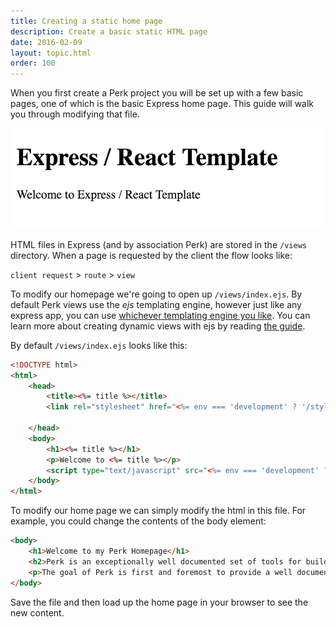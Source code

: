 ```yaml
---
title: Creating a static home page
description: Create a basic static HTML page
date: 2016-02-09
layout: topic.html
order: 100
---
```


When you first create a Perk project you will be set up with a few basic pages, one of which is the basic Express home page. This guide will walk you through modifying that file.

![Basic Express Homepage](/assets/images/guides/creating-a-static-home-page/basic-express.png)

HTML files in Express (and by association Perk) are stored in the `/views` directory. When a page is requested by the client the flow looks like:

`client request` > `route` > `view`

To modify our homepage we're going to open up `/views/index.ejs`. By default Perk views use the *ejs* templating engine, however just like any express app, you can use [whichever templating engine you like](http://expressjs.com/en/guide/using-template-engines.html). You can learn more about creating dynamic views with ejs by reading [the guide](/guides/creating-a-dynamic-view-with-ejs.html).

By default `/views/index.ejs` looks like this:

```html
<!DOCTYPE html>
<html>
	<head>
		<title><%= title %></title>
		<link rel="stylesheet" href="<%= env === 'development' ? '/styles/main.scss.css' : '/styles/main.scss.min.css?'+version %>" />

	</head>
	<body>
		<h1><%= title %></h1>
		<p>Welcome to <%= title %></p>
		<script type="text/javascript" src="<%= env === 'development' ? '/scripts/bundle.js' : '/scripts/bundle.min.js?'+version %>"></script>
	</body>
</html>
```

To modify our home page we can simply modify the html in this file. For example, you could change the contents of the body element:

```html
<body>
	<h1>Welcome to my Perk Homepage</h1>
	<h2>Perk is an exceptionally well documented set of tools for building node web applications.</h2>
	<p>The goal of Perk is first and foremost to provide a well documented set of tools for building node web applications. Perk also aims to get you up and running quickly, while still providing you the flexibility to build production ready node apps. With these goals in mind, Perk is built on top of Passport, Express, Redis, and Knex and doesn't try to hide it. This provides node newbies with a sane set of default tools while still giving more seasoned developers the opportunity to switch out a library here or there if they choose.</p>
</body>
```

Save the file and then load up the home page in your browser to see the new content.